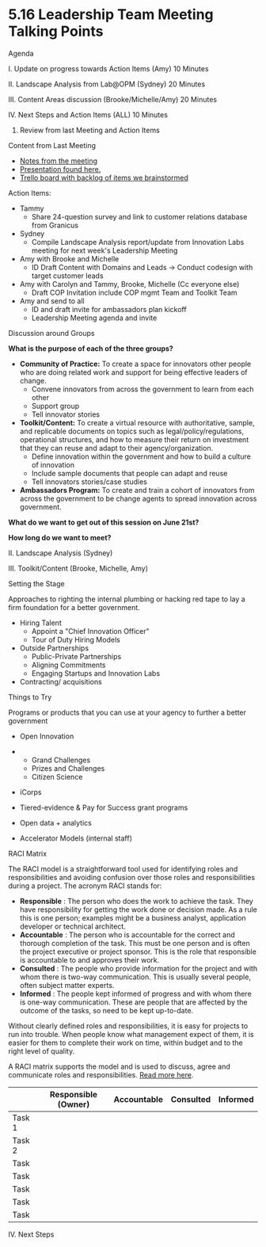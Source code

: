 # 5.16 Leadership Team Meeting Talking Points

Agenda

I. Update on progress towards Action Items (Amy)        10 Minutes

II. Landscape Analysis from Lab@OPM (Sydney)         20 Minutes

III. Content Areas discussion (Brooke/Michelle/Amy)     20 Minutes

IV. Next Steps and Action Items (ALL)                            10 Minutes

1. Review from last Meeting and Action Items

Content from Last Meeting

- [Notes from the meeting](https://github.com/18F/better-government/blob/master/leadership-meetings/5.10_leadership-planning.md)
- [Presentation found here.](https://github.com/18F/better-government/blob/master/leadership-meetings/%5B5.10%5D%20Better%20Government%20Leadership%20Meeting.pdf)
- [Trello board with backlog of items we brainstormed](https://trello.com/b/WTEhZJIy/better-gov-t-leadership-team-tasks)

Action Items:

- Tammy
  - Share 24-question survey and link to customer relations database from Granicus
- Sydney
  - Compile Landscape Analysis report/update from Innovation Labs meeting for next week&#39;s Leadership Meeting
- Amy with Brooke and Michelle
  - ID Draft Content with Domains and Leads → Conduct codesign with target customer leads
- Amy with Carolyn and Tammy, Brooke, Michelle (Cc everyone else)
  - Draft COP Invitation include COP mgmt Team and Toolkit Team
- Amy and send to all
  - ID and draft invite for ambassadors plan kickoff
  - Leadership Meeting agenda and invite

Discussion around Groups

**What is the purpose of each of the three groups?**

- **Community of Practice:** To create a space for innovators other people who are doing related work and support for being effective leaders of change.
  - Convene innovators from across the government to learn from each other
  - Support group
  - Tell innovator stories
- **Toolkit/Content:** To create a virtual resource with authoritative, sample, and replicable documents on topics such as legal/policy/regulations, operational structures, and how to measure their return on investment that they can reuse and adapt to their agency/organization.
  - Define innovation within the government and how to build a culture of innovation
  - Include sample documents that people can adapt and reuse
  - Tell innovators stories/case studies
- **Ambassadors Program:** To create and train a cohort of innovators from across the government to be change agents to spread innovation across government.

**What do we want to get out of this session on June 21st?**



**How long do we want to meet?**

II. Landscape Analysis (Sydney)

III. Toolkit/Content (Brooke, Michelle, Amy)

Setting the Stage

Approaches to righting the internal plumbing or hacking red tape to lay a firm foundation for a better government.

- Hiring Talent
  - Appoint a &quot;Chief Innovation Officer&quot;
  - Tour of Duty Hiring Models
- Outside Partnerships
  - Public-Private Partnerships
  - Aligning Commitments
  - Engaging Startups and Innovation Labs
- Contracting/ acquisitions

Things to Try

Programs or products that you can use at your agency to further a better government

- Open Innovation

-
  - Grand Challenges
  - Prizes and Challenges
  - Citizen Science
- iCorps
- Tiered-evidence &amp; Pay for Success grant programs
- Open data + analytics
- Accelerator Models (internal staff)

RACI Matrix

The RACI model is a straightforward tool used for identifying roles and responsibilities and avoiding confusion over those roles and responsibilities during a project. The acronym RACI stands for:

- **Responsible** : The person who does the work to achieve the task. They have responsibility for getting the work done or decision made. As a rule this is one person; examples might be a business analyst, application developer or technical architect.
- **Accountable** : The person who is accountable for the correct and thorough completion of the task. This must be one person and is often the project executive or project sponsor. This is the role that responsible is accountable to and approves their work.
- **Consulted** : The people who provide information for the project and with whom there is two-way communication. This is usually several people, often subject matter experts.
- **Informed** : The people kept informed of progress and with whom there is one-way communication. These are people that are affected by the outcome of the tasks, so need to be kept up-to-date.

Without clearly defined roles and responsibilities, it is easy for projects to run into trouble. When people know what management expect of them, it is easier for them to complete their work on time, within budget and to the right level of quality.

A RACI matrix supports the model and is used to discuss, agree and communicate roles and responsibilities. [Read more here](https://www.projectsmart.co.uk/raci-matrix.php).



|   | Responsible (Owner) | Accountable | Consulted | Informed |
| --- | --- | --- | --- | --- |
| Task 1 |   |   |   |   |
| Task 2 |   |   |   |   |
| Task |   |   |   |   |
| Task |   |   |   |   |
| Task |   |   |   |   |
| Task |   |   |   |   |
| Task |   |   |   |   |



IV. Next Steps
